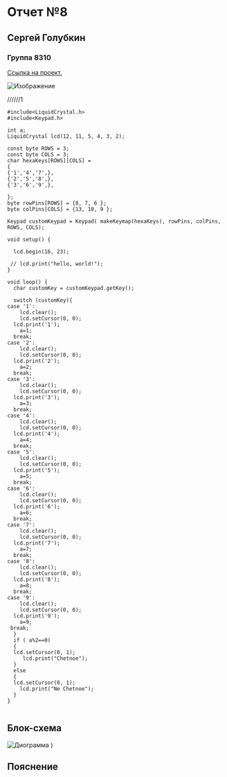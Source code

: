 # Отчет №8
## Сергей Голубкин
### Группа 8310


[Ссылка на проект.](https://www.tinkercad.com/things/5anm0WSwnMc-glorious-trug/editel?sharecode=lXckBtfWDvaD_U3-LKyWIuHgRsw1GmyUEqab3YocKVA)

![Изображение](https://user-images.githubusercontent.com/115896672/198038162-01fffa50-de88-4de9-b2d7-fb1c844c2372.png)





//////1
```С++
#include<LiquidCrystal.h> 
#include<Keypad.h>  
 
int a; 
LiquidCrystal lcd(12, 11, 5, 4, 3, 2); 
 
const byte ROWS = 3;  
const byte COLS = 3;  
char hexaKeys[ROWS][COLS] =  
{ 
{'1','4','7',},  
{'2','5','8',}, 
{'3','6','9',}, 
 
}; 
byte rowPins[ROWS] = {8, 7, 6 };  
byte colPins[COLS] = {13, 10, 9 };  
 
Keypad customKeypad = Keypad( makeKeymap(hexaKeys), rowPins, colPins, ROWS, COLS);  
 
void setup() { 
   
  lcd.begin(16, 23); 
 
 // lcd.print("hello, world!"); 
} 
 
void loop() { 
  char customKey = customKeypad.getKey();  
   
  switch (customKey){ 
case '1': 
    lcd.clear(); 
    lcd.setCursor(0, 0); 
  lcd.print('1');  
    a=1; 
  break;  
case '2': 
    lcd.clear(); 
    lcd.setCursor(0, 0); 
  lcd.print('2'); 
    a=2; 
  break;  
case '3':  
    lcd.clear(); 
    lcd.setCursor(0, 0); 
  lcd.print('3'); 
    a=3; 
  break;  
case '4':  
    lcd.clear(); 
    lcd.setCursor(0, 0); 
  lcd.print('4'); 
    a=4; 
  break;  
case '5':  
    lcd.clear(); 
    lcd.setCursor(0, 0); 
  lcd.print('5');  
    a=5; 
  break;  
case '6':  
    lcd.clear(); 
    lcd.setCursor(0, 0); 
  lcd.print('6'); 
    a=6; 
  break;  
case '7':  
    lcd.clear(); 
    lcd.setCursor(0, 0); 
  lcd.print('7'); 
    a=7; 
  break;  
case '8':  
    lcd.clear(); 
    lcd.setCursor(0, 0); 
  lcd.print('8');  
    a=8; 
  break;  
case '9':  
    lcd.clear(); 
    lcd.setCursor(0, 0); 
  lcd.print('9');  
    a=9; 
 break; 
  } 
  if ( a%2==0) 
  { 
  lcd.setCursor(0, 1); 
     lcd.print("Chetnoe"); 
  } 
  else 
  { 
  lcd.setCursor(0, 1); 
    lcd.print("Ne Chetnoe");    
  } 
}


```

## Блок-схема
![Диограмма](https://user-images.githubusercontent.com/115896672/198038826-c55cfdd6-59ee-49bd-8377-c4a6727328c6.png)
)



## Пояснение




